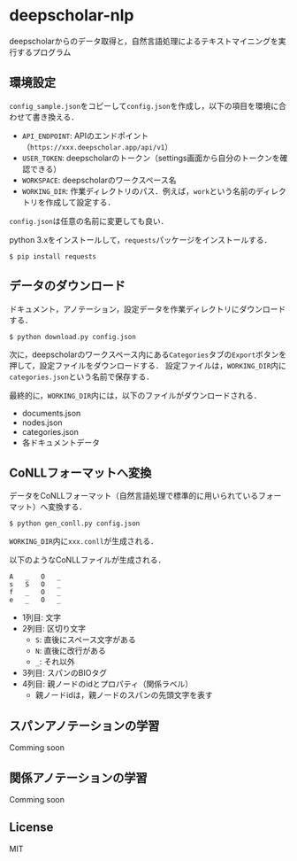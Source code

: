 # deepscholar-nlp
deepscholarからのデータ取得と，自然言語処理によるテキストマイニングを実行するプログラム

## 環境設定
`config_sample.json`をコピーして`config.json`を作成し，以下の項目を環境に合わせて書き換える．
* `API_ENDPOINT`: APIのエンドポイント（`https://xxx.deepscholar.app/api/v1`）
* `USER_TOKEN`: deepscholarのトークン（settings画面から自分のトークンを確認できる）
* `WORKSPACE`: deepscholarのワークスペース名
* `WORKING_DIR`: 作業ディレクトリのパス．例えば，`work`という名前のディレクトリを作成して設定する．

`config.json`は任意の名前に変更しても良い．

python 3.xをインストールして，`requests`パッケージをインストールする．
```
$ pip install requests
```

## データのダウンロード
ドキュメント，アノテーション，設定データを作業ディレクトリにダウンロードする．
```
$ python download.py config.json
```

次に，deepscholarのワークスペース内にある`Categories`タブの`Export`ボタンを押して，設定ファイルをダウンロードする．
設定ファイルは，`WORKING_DIR`内に`categories.json`という名前で保存する．

最終的に，`WORKING_DIR`内には，以下のファイルがダウンロードされる．
* documents.json
* nodes.json
* categories.json
* 各ドキュメントデータ

## CoNLLフォーマットへ変換
データをCoNLLフォーマット（自然言語処理で標準的に用いられているフォーマット）へ変換する．
```
$ python gen_conll.py config.json
```
`WORKING_DIR`内に`xxx.conll`が生成される．

以下のようなCoNLLファイルが生成される．
```
A	_	O	_
s	S	O	_
f	_	O	_
e	_	O	_
```
* 1列目: 文字
* 2列目: 区切り文字
    * `S`: 直後にスペース文字がある
    * `N`: 直後に改行がある
    * `_`: それ以外
* 3列目: スパンのBIOタグ
* 4列目: 親ノードのidとプロパティ（関係ラベル）
    * 親ノードidは，親ノードのスパンの先頭文字を表す

## スパンアノテーションの学習
Comming soon

## 関係アノテーションの学習
Comming soon

## License
MIT

